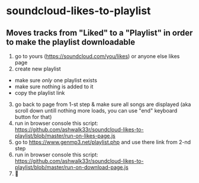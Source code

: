 # soundcloud-likes-to-playlist

## Moves tracks from "Liked" to a "Playlist" in order to make the playlist downloadable

1. go to yours (https://soundcloud.com/you/likes) or anyone else likes page
2. create new playlist
 - make sure *only* one playlist exists
 - make sure nothing is added to it
 - copy the playlist link
3. go back to page from 1-st step & make sure all songs are displayed (aka scroll down untill nothing more loads, you can use "end" keyboard button for that)
4. run in browser console this script: https://github.com/ashwalk33r/soundcloud-likes-to-playlist/blob/master/run-on-likes-page.js
5. go to https://www.genmp3.net/playlist.php and use there link from 2-nd step
6. run in browser console this script: https://github.com/ashwalk33r/soundcloud-likes-to-playlist/blob/master/run-on-download-page.js
7. 🎵 
